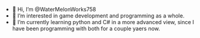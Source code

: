 - 👋 Hi, I’m @WaterMelonWorks758
- 👀 I’m interested in game development and programming as a whole.
- 🌱 I’m currently learning python and C# in a more advanced view, since I have been programming with both for a couple yaers now.

<!---
WaterMelonWorks758/WaterMelonWorks758 is a ✨ special ✨ repository because its `README.md` (this file) appears on your GitHub profile.
You can click the Preview link to take a look at your changes.
--->
